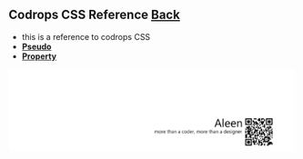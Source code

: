 ## Codrops CSS Reference [**Back**](./../README.md)

- this is a reference to codrops CSS
- [**Pseudo**](./pseudoClass/pseudoClass.md)
- [**Property**](./property/property.md)

<a href="http://aleen42.github.io/" target="_blank" ><img src="./../pic/tail.gif"></a>